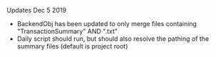Updates Dec 5 2019

* BackendObj has been updated to only merge files containing "TransactionSummary" AND ".txt"
* Daily script should run, but should also resolve the pathing of the summary files (default is project root)